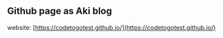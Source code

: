 ## Github page as Aki blog
website: [https://codetogotest.github.io/](https://codetogotest.github.io/)
